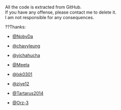 All the code is extracted from GitHub.   
If you have any offense, please contact me to delete it.   
I am not responsible for any consequences.  

??Thanks:  
* [@NobyDa](https://github.com/NobyDa)

* [@chavyleung](https://github.com/chavyleung)

* [@yichahucha](https://github.com/yichahucha)

* [@Meeta](https://github.com/MeetaGit)

* [@lxk0301](https://github.com/lxk0301)

* [@ziye12](https://github.com/ziye12/JavaScript)

* [@Tartarus2014](https://github.com/Tartarus2014)

* [@Orz-3](https://github.com/Orz-3)

